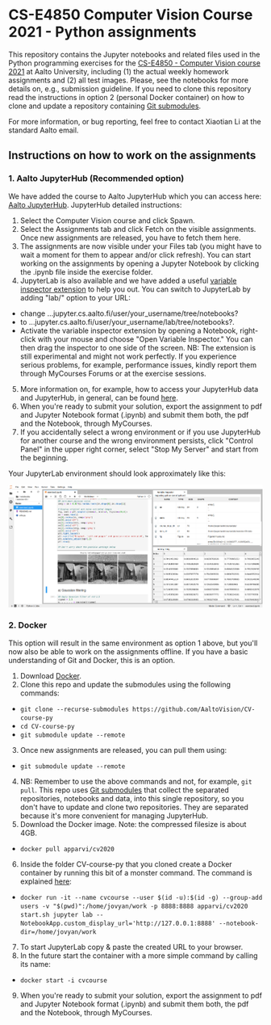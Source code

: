 # CS-E4850 Computer Vision Course 2021 - Python assignments

This repository contains the Jupyter notebooks and related files used in the Python programming exercises for the [CS-E4850 - Computer Vision course 2021](https://mycourses.aalto.fi/course/view.php?id=32429) at Aalto University, including (1) the actual weekly homework assignments and (2) all test images. Please, see the notebooks for more details on, e.g., submission guideline. If you need to clone this repository read the instructions in option 2 (personal Docker container) on how to clone and update a repository containing [Git submodules](https://git-scm.com/book/en/v2/Git-Tools-Submodules).

For more information, or bug reporting, feel free to contact Xiaotian Li at the standard Aalto email.

## Instructions on how to work on the assignments

### 1. Aalto JupyterHub (Recommended option)

We have added the course to Aalto JupyterHub which you can access here: [Aalto JupyterHub](https://jupyter.cs.aalto.fi). JupyterHub detailed instructions:
1. Select the Computer Vision course and click Spawn.
2. Select the Assignments tab and click Fetch on the visible assignments. Once new assignments are released, you have to fetch them here.
3. The assignments are now visible under your Files tab (you might have to wait a moment for them to appear and/or click refresh). You can start working on the assignments by opening a Jupyter Notebook by clicking the .ipynb file inside the exercise folder.
4. JupyterLab is also available and we have added a useful [variable inspector extension](https://github.com/lckr/jupyterlab-variableInspector) to help you out. You can switch to JupyterLab by adding "lab/" option to your URL:
  * change ...jupyter.cs.aalto.fi/user/your_username/tree/notebooks?
  * to ...jupyter.cs.aalto.fi/user/your_username/lab/tree/notebooks?.
  * Activate the variable inspector extension by opening a Notebook, right-click with your mouse and choose "Open Variable Inspector." You can then drag the inspector to one side of the screen. NB: The extension is still experimental and might not work perfectly. If you experience serious problems, for example, performance issues, kindly report them through MyCourses Forums or at the exercise sessions.
5. More information on, for example, how to access your JupyterHub data and JupyterHub, in general, can be found [here](https://scicomp.aalto.fi/aalto/jupyterhub.html).
6. When you're ready to submit your solution, export the assignment to pdf and Jupyter Notebook format (.ipynb) and submit them both, the pdf and the Notebook, through MyCourses.
7. If you accidentally select a wrong environment or if you use JupyterHub for another course and the wrong environment persists, click "Control Panel" in the upper right corner, select "Stop My Server" and start from the beginning.

Your JupyterLab environment should look approximately like this:

![JupyterLab environment image](images/jupyterLab-env.png)

### 2. Docker

This option will result in the same environment as option 1 above, but you'll now also be able to work on the assignments offline. If you have a basic understanding of Git and Docker, this is an option.

1. Download [Docker](https://www.docker.com/).
2. Clone this repo and update the submodules using the following commands:
  * `git clone --recurse-submodules https://github.com/AaltoVision/CV-course-py`
  * `cd CV-course-py`
  * `git submodule update --remote`
3. Once new assignments are released, you can pull them using:
  * `git submodule update --remote`
4. NB: Remember to use the above commands and not, for example, `git pull`. This repo uses [Git submodules](https://git-scm.com/book/en/v2/Git-Tools-Submodules) that collect the separated repositories, notebooks and data, into this single repository, so you don't have to update and clone two repositories. They are separated because it's more convenient for managing JupyterHub.
5. Download the Docker image. Note: the compressed filesize is about 4GB.
  * `docker pull apparvi/cv2020`
6. Inside the folder CV-course-py that you cloned create a  Docker container by running this bit of a monster command. The command is explained [here](https://hub.docker.com/r/apparvi/cv2020):
  * `docker run -it --name cvcourse --user $(id -u):$(id -g) --group-add users -v "$(pwd)":/home/jovyan/work -p 8888:8888 apparvi/cv2020 start.sh jupyter lab --NotebookApp.custom_display_url='http://127.0.0.1:8888' --notebook-dir=/home/jovyan/work`
7. To start JupyterLab copy & paste the created URL to your browser.
8. In the future start the container with a more simple command by calling its name:
  * `docker start -i cvcourse`
9. When you're ready to submit your solution, export the assignment to pdf and Jupyter Notebook format (.ipynb) and submit them both, the pdf and the Notebook, through MyCourses.
